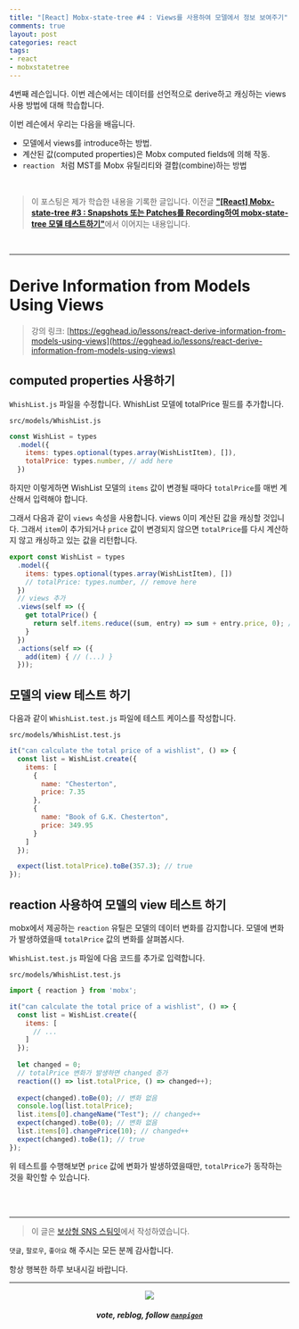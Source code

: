 ```yaml
---
title: "[React] Mobx-state-tree #4 : Views를 사용하여 모델에서 정보 보여주기"
comments: true
layout: post
categories: react
tags:
- react
- mobxstatetree
---
```


4번째 레슨입니다. 이번 레슨에서는 데이터를 선언적으로 derive하고 캐싱하는 views 사용 방법에 대해 학습합니다.

이번 레슨에서 우리는 다음을 배웁니다.

*  모델에서 views를  introduce하는 방법.
* 계산된 값(computed properties)은 Mobx computed fields에 의해 작동.
* `reaction ` 처럼 MST를 Mobx 유틸리티와 결합(combine)하는 방법

<br>

> 이 포스팅은 제가 학습한 내용을 기록한 글입니다. 이전글 [**"\[React\] Mobx-state-tree #3 : Snapshots 또는 Patches를 Recording하여 mobx-state-tree 모델 테스트하기"**](/react/2019/08/19/manage-application-state-with-mobx-state-tree-3/)에서 이어지는 내용입니다.

<br>

***

# Derive Information from Models Using Views

> 강의 링크: [https://egghead.io/lessons/react-derive-information-from-models-using-views](https://egghead.io/lessons/react-derive-information-from-models-using-views)


## computed properties 사용하기

`WhishList.js` 파일을 수정합니다. WhishList 모델에 totalPrice 필드를 추가합니다.

`src/models/WhishList.js`

```js
const WishList = types
  .model({
    items: types.optional(types.array(WishListItem), []),
    totalPrice: types.number, // add here
  })
```

하지만 이렇게하면 WishList 모델의 `items` 값이 변경될 때마다 `totalPrice`를 매번 계산해서 입력해야 합니다. 

그래서 다음과 같이 `views` 속성을 사용합니다. views 이미 계산된 값을 캐싱할 것입니다. 그래서 `item`이 추가되거나 `price` 값이 변경되지 않으면 `totalPrice`를 다시 계산하지 않고 캐싱하고 있는 값을 리턴합니다.  

```js
export const WishList = types
  .model({
    items: types.optional(types.array(WishListItem), [])
    // totalPrice: types.number, // remove here
  })
  // views 추가
  .views(self => ({
    get totalPrice() {
      return self.items.reduce((sum, entry) => sum + entry.price, 0); // 총 가격 계산
    }
  })
  .actions(self => ({
    add(item) { // (...) }
  }));
```


## 모델의 view 테스트 하기

다음과 같이 `WhishList.test.js` 파일에 테스트 케이스를 작성합니다. 

`src/models/WhishList.test.js`

```js
it("can calculate the total price of a wishlist", () => {
  const list = WishList.create({
    items: [
      {
        name: "Chesterton",
        price: 7.35
      },
      {
        name: "Book of G.K. Chesterton",
        price: 349.95
      }
    ]
  });

  expect(list.totalPrice).toBe(357.3); // true
});
```


## reaction 사용하여 모델의 view 테스트 하기

mobx에서 제공하는 `reaction` 유틸은 모델의 데이터 변화를 감지합니다. 모델에 변화가 발생하였을때 `totalPrice` 값의 변화를 살펴봅시다.

`WhishList.test.js` 파일에 다음 코드를 추가로 입력합니다.

`src/models/WhishList.test.js`

```js
import { reaction } from 'mobx';

it("can calculate the total price of a wishlist", () => {
  const list = WishList.create({
    items: [
      // ...
    ]
  });
 
  let changed = 0;
  // totalPrice 변화가 발생하면 changed 증가
  reaction(() => list.totalPrice, () => changed++); 
  
  expect(changed).toBe(0); // 변화 없음
  console.log(list.totalPrice);
  list.items[0].changeName("Test"); // changed++
  expect(changed).toBe(0); // 변화 없음
  list.items[0].changePrice(10); // changed++
  expect(changed).toBe(1); // true
});
```
위 테스트를 수행해보면 `price` 값에 변화가 발생하였을때만, `totalPrice`가 동작하는 것을 확인할 수 있습니다.

<br>
<br>

***

> 이 글은 [보상형 SNS 스팀잇](https://steemit.com/@anpigon)에서 작성하였습니다.

 `댓글`, `팔로우`, `좋아요` 해 주시는 모든 분께 감사합니다.

항상 행복한 하루 보내시길 바랍니다.

***

<center><img src='https://steemitimages.com/400x0/https://cdn.steemitimages.com/DQmQmWhMN6zNrLmKJRKhvSScEgWZmpb8zCeE2Gray1krbv6/BC054B6E-6F73-46D0-88E4-C88EB8167037.jpeg'><h5>vote, reblog, follow <code><a href='https://steemit.com/@anpigon'>@anpigon</a></code></h5></center>

<br>